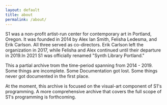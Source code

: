 ```yaml
---
layout: default
title: about
permalink: /about/
---
```


<p>S1 was a non-profit artist-run center for contemporary art in Portland, Oregon. It was founded in 2014 by Alex Ian Smith, Felisha Ledesma, and Erik Carlson. All three served as co-directors. Erik Carlson left the organization in 2017, while Felisha and Alex continued until their departure in 2019.In 2021 S1 was officially renamed "Synth Library Portland."</p>

<p>This a partial archive trom the time-period spanning from 2014 - 2019. Some things are incomplete. Some Documentation got lost. Some things never got documented in the first place.</p>

<p>At the moment, this archive is focused on the visual-art component of S1's programming. A more comprehensive archive that covers the full scope of S1's programming is forthcoming.</p>